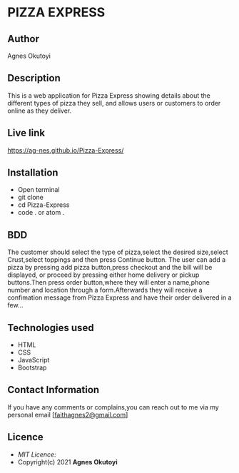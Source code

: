 # PIZZA EXPRESS

## Author
Agnes Okutoyi

## Description
This is a web application for Pizza Express showing details about the different types of pizza they sell, and allows users or customers to order online as they deliver.

## Live link
https://ag-nes.github.io/Pizza-Express/


## Installation
  * Open terminal
  * git clone
  * cd Pizza-Express
  * code . or atom .

## BDD
The customer should select the type of pizza,select the desired size,select Crust,select toppings and then press Continue button. The user can add a pizza by pressing add pizza button,press checkout and the bill will be displayed, or proceed by pressing either home delivery or pickup buttons.Then press order button,where they will enter a name,phone number and location through a form.Afterwards they will receive a confimation message from Pizza Express and have their order delivered in a few... 

## Technologies used
  * HTML
  * CSS
  * JavaScript
  * Bootstrap

## Contact Information
  If you have any comments or complains,you can reach out to me via my personal email [faithagnes2@gmail.com]

## Licence
  * *MIT Licence:*
  * Copyright(c) 2021 **Agnes Okutoyi**
